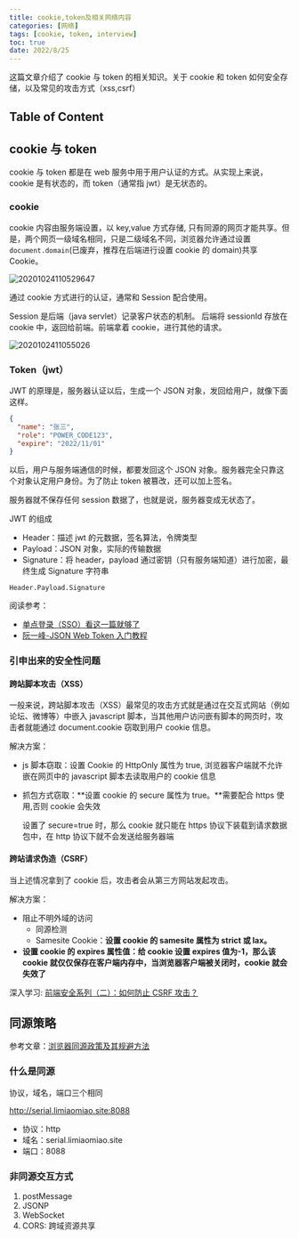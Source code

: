 ```yaml
---
title: cookie,token及相关网络内容
categories: [网络]
tags: [cookie, token, interview]
toc: true
date: 2022/8/25
---
```


这篇文章介绍了 cookie 与 token 的相关知识。关于 cookie 和 token 如何安全存储，以及常见的攻击方式（xss,csrf）

<!--more-->

## Table of Content

## cookie 与 token

cookie 与 token 都是在 web 服务中用于用户认证的方式。从实现上来说，cookie 是有状态的，而 token（通常指 jwt）是无状态的。

### cookie

cookie 内容由服务端设置，以 key,value 方式存储, 只有同源的网页才能共享。但是，两个网页一级域名相同，只是二级域名不同，浏览器允许通过设置`document.domain`(已废弃，推荐在后端进行设置 cookie 的 domain)共享 Cookie。

![20201024110529647](http://serial.limiaomiao.site:8089/public/uploads/20201024110529647.png)

通过 cookie 方式进行的认证，通常和 Session 配合使用。

Session 是后端（java servlet）记录客户状态的机制。 后端将 sessionId 存放在 cookie 中，返回给前端。前端拿着 cookie，进行其他的请求。

![2020102411055026](http://serial.limiaomiao.site:8089/public/uploads/2020102411055026.png)

### Token（jwt）

JWT 的原理是，服务器认证以后，生成一个 JSON 对象，发回给用户，就像下面这样。

```json
{
  "name": "张三",
  "role": "POWER_CODE123",
  "expire": "2022/11/01"
}
```

以后，用户与服务端通信的时候，都要发回这个 JSON 对象。服务器完全只靠这个对象认定用户身份。为了防止 token 被篡改，还可以加上签名。

服务器就不保存任何 session 数据了，也就是说，服务器变成无状态了。

JWT 的组成

- Header：描述 jwt 的元数据，签名算法，令牌类型
- Payload：JSON 对象，实际的传输数据
- Signature：将 header，payload 通过密钥（只有服务端知道）进行加密，最终生成 Signature 字符串

`Header.Payload.Signature`

阅读参考：

- [单点登录（SSO）看这一篇就够了](https://developer.aliyun.com/article/636281)
- [阮一峰-JSON Web Token 入门教程](https://www.ruanyifeng.com/blog/2018/07/json_web_token-tutorial.html)

### 引申出来的安全性问题

#### 跨站脚本攻击（XSS）

一般来说，跨站脚本攻击（XSS）最常见的攻击方式就是通过在交互式网站（例如论坛、微博等）中嵌入 javascript 脚本，当其他用户访问嵌有脚本的网页时，攻击者就能通过 document.cookie 窃取到用户 cookie 信息。

解决方案：

- js 脚本窃取：设置 Cookie 的 HttpOnly 属性为 true, 浏览器客户端就不允许嵌在网页中的 javascript 脚本去读取用户的 cookie 信息

- 抓包方式窃取：**设置 cookie 的 secure 属性为 true。**需要配合 https 使用,否则 cookie 会失效

  设置了 secure=true 时，那么 cookie 就只能在 https 协议下装载到请求数据包中，在 http 协议下就不会发送给服务器端

#### 跨站请求伪造（CSRF）

当上述情况拿到了 cookie 后，攻击者会从第三方网站发起攻击。

解决方案：

- 阻止不明外域的访问
  - 同源检测
  - Samesite Cookie：**设置 cookie 的 samesite 属性为 strict 或 lax。**
- **设置 cookie 的 expires 属性值：给 cookie 设置 expires 值为-1，那么该 cookie 就仅仅保存在客户端内存中，当浏览器客户端被关闭时，cookie 就会失效了**

深入学习: [前端安全系列（二）：如何防止 CSRF 攻击？](https://tech.meituan.com/2018/10/11/fe-security-csrf.html)

## 同源策略

参考文章：[浏览器同源政策及其规避方法](https://www.ruanyifeng.com/blog/2016/04/same-origin-policy.html)

### 什么是同源

协议，域名，端口三个相同

http://serial.limiaomiao.site:8088

- 协议：http
- 域名：serial.limiaomiao.site
- 端口：8088

### 非同源交互方式

1. postMessage
2. JSONP
3. WebSocket
4. CORS: 跨域资源共享
